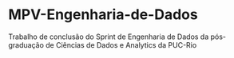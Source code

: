 # MPV-Engenharia-de-Dados
Trabalho de conclusão do Sprint de Engenharia de Dados da pós-graduação de Ciências de Dados e Analytics da PUC-Rio
